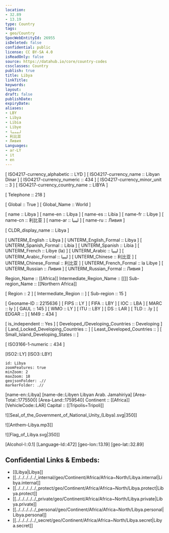 ```yaml
---
location:
- 32.89
- 13.19
type: Country
tags:
- geo/Country
SpocWebEntityId: 26955
isDeleted: false
confidential: public
license: CC BY-SA 4.0
isReadOnly: false
source: https://datahub.io/core/country-codes
cssclasses: Country
publish: true
title: Libya
linkTitle: 
keywords: 
layout: 
draft: false
publishDate: 
expiryDate: 
aliases:
- LBY
- Libya
- Libia
- Libye
- ليبيا
- 利比亚
- Ливия
Languages:
- ar-LY
- it
- en
---
```



[	ISO4217-currency_alphabetic	 :: LYD ] 
[	ISO4217-currency_name	 :: Libyan Dinar ] 
[	ISO4217-currency_numeric	 :: 434 ] 
[	ISO4217-currency_minor_unit	 :: 3 ] 
[	ISO4217-currency_country_name	 :: LIBYA ] 

[	Telephone	 :: 218 ] 

[	Global	 :: True ] 
[	Global_Name	 :: World ] 

[	name	 :: Libya ] 
[	name-en	 :: Libya ] 
[	name-es	 :: Libia ] 
[	name-fr	 :: Libye ] 
[	name-cn	 :: 利比亚 ] 
[	name-ar	 :: ليبيا ] 
[	name-ru	 :: Ливия ] 

[	CLDR_display_name	 :: Libya ] 

[	UNTERM_English	 :: Libya ] 
[	UNTERM_English_Formal	 :: Libya ] 
[	UNTERM_Spanish_Formal	 :: Libia ] 
[	UNTERM_Spanish	 :: Libia ] 
[	UNTERM_French	 :: Libye (la) ] 
[	UNTERM_Arabic	 :: ليبيا ] 
[	UNTERM_Arabic_Formal	 :: ليبيا ] 
[	UNTERM_Chinese	 :: 利比亚 ] 
[	UNTERM_Chinese_Formal	 :: 利比亚 ] 
[	UNTERM_French_Formal	 :: la Libye ] 
[	UNTERM_Russian	 :: Ливия ] 
[	UNTERM_Russian_Formal	 :: Ливия ] 

Region_Name ::  [[Africa]] 
Intermediate_Region_Name ::  [[]] 
Sub-region_Name ::  [[Northern Africa]]  

[	Region	 :: 2 ] 
[	Intermediate_Region	 ::  ] 
[	Sub-region	 :: 15 ] 

[	Geoname-ID	 :: 2215636 ] 
[	FIPS	 :: LY ] 
[	FIFA	 :: LBY ] 
[	IOC	 :: LBA ] 
[	MARC	 :: ly ] 
[	GAUL	 :: 145 ] 
[	WMO	 :: LY ] 
[	ITU	 :: LBY ] 
[	DS	 :: LAR ] 
[	TLD	 :: .ly ] 
[	EDGAR	 ::  ] 
[	M49	 :: 434 ] 

[	is_independent	 :: Yes ] 
[	Developed_/Developing_Countries	 :: Developing ] 
[	Land_Locked_Developing_Countries	 ::  ] 
[	Least_Developed_Countries	 ::  ] 
[	Small_Island_Developing_States	 ::  ] 

[	ISO3166-1-numeric	 :: 434 ] 



[ISO2::LY] 
[ISO3::LBY] 
```leaflet
id: Libya
zoomFeatures: true 
minZoom: 2 
maxZoom: 18
geojsonFolder: .//
markerFolder: .//
```

[name-en::Libya] 
[name-de::Libyen Libyan Arab. Jamahiriya] 
[Area-Total::1775500] 
[Area-Land::1759540] 
Continent :: [[Africa]]  
[VehicleCode::LAR] 
Capital :: [[Tripolis=Tripoli]]  

![[Seal_of_the_Government_of_National_Unity_(Libya).svg|350]] 

![[Anthem-Libya.mp3]] 

![[Flag_of_Libya.svg|350]] 

[Alcohol-l::0.1] 
[Language-Id::472] 
[geo-lon::13.19] 
[geo-lat::32.89] 



## Confidential Links & Embeds: 
- [[Libya|Libya]] 
- [[../../../../../_internal/geo/Continent/Africa/Africa~North/Libya.internal|Libya.internal]] 
- [[../../../../../_protect/geo/Continent/Africa/Africa~North/Libya.protect|Libya.protect]] 
- [[../../../../../_private/geo/Continent/Africa/Africa~North/Libya.private|Libya.private]] 
- [[../../../../../_personal/geo/Continent/Africa/Africa~North/Libya.personal|Libya.personal]] 
- [[../../../../../_secret/geo/Continent/Africa/Africa~North/Libya.secret|Libya.secret]] 
